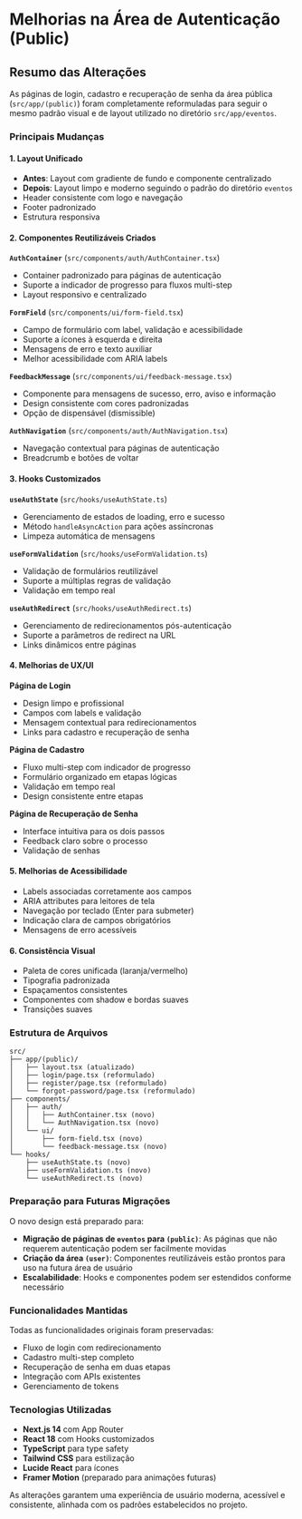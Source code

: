 # Melhorias na Área de Autenticação (Public)

## Resumo das Alterações

As páginas de login, cadastro e recuperação de senha da área pública (`src/app/(public)`) foram completamente reformuladas para seguir o mesmo padrão visual e de layout utilizado no diretório `src/app/eventos`.

### Principais Mudanças

#### 1. **Layout Unificado**
- **Antes**: Layout com gradiente de fundo e componente centralizado
- **Depois**: Layout limpo e moderno seguindo o padrão do diretório `eventos`
- Header consistente com logo e navegação
- Footer padronizado
- Estrutura responsiva

#### 2. **Componentes Reutilizáveis Criados**

**`AuthContainer`** (`src/components/auth/AuthContainer.tsx`)
- Container padronizado para páginas de autenticação
- Suporte a indicador de progresso para fluxos multi-step
- Layout responsivo e centralizado

**`FormField`** (`src/components/ui/form-field.tsx`)
- Campo de formulário com label, validação e acessibilidade
- Suporte a ícones à esquerda e direita
- Mensagens de erro e texto auxiliar
- Melhor acessibilidade com ARIA labels

**`FeedbackMessage`** (`src/components/ui/feedback-message.tsx`)
- Componente para mensagens de sucesso, erro, aviso e informação
- Design consistente com cores padronizadas
- Opção de dispensável (dismissible)

**`AuthNavigation`** (`src/components/auth/AuthNavigation.tsx`)
- Navegação contextual para páginas de autenticação
- Breadcrumb e botões de voltar

#### 3. **Hooks Customizados**

**`useAuthState`** (`src/hooks/useAuthState.ts`)
- Gerenciamento de estados de loading, erro e sucesso
- Método `handleAsyncAction` para ações assíncronas
- Limpeza automática de mensagens

**`useFormValidation`** (`src/hooks/useFormValidation.ts`)
- Validação de formulários reutilizável
- Suporte a múltiplas regras de validação
- Validação em tempo real

**`useAuthRedirect`** (`src/hooks/useAuthRedirect.ts`)
- Gerenciamento de redirecionamentos pós-autenticação
- Suporte a parâmetros de redirect na URL
- Links dinâmicos entre páginas

#### 4. **Melhorias de UX/UI**

**Página de Login**
- Design limpo e profissional
- Campos com labels e validação
- Mensagem contextual para redirecionamentos
- Links para cadastro e recuperação de senha

**Página de Cadastro**
- Fluxo multi-step com indicador de progresso
- Formulário organizado em etapas lógicas
- Validação em tempo real
- Design consistente entre etapas

**Página de Recuperação de Senha**
- Interface intuitiva para os dois passos
- Feedback claro sobre o processo
- Validação de senhas

#### 5. **Melhorias de Acessibilidade**
- Labels associadas corretamente aos campos
- ARIA attributes para leitores de tela
- Navegação por teclado (Enter para submeter)
- Indicação clara de campos obrigatórios
- Mensagens de erro acessíveis

#### 6. **Consistência Visual**
- Paleta de cores unificada (laranja/vermelho)
- Tipografia padronizada
- Espaçamentos consistentes
- Componentes com shadow e bordas suaves
- Transições suaves

### Estrutura de Arquivos

```
src/
├── app/(public)/
│   ├── layout.tsx (atualizado)
│   ├── login/page.tsx (reformulado)
│   ├── register/page.tsx (reformulado)
│   └── forgot-password/page.tsx (reformulado)
├── components/
│   ├── auth/
│   │   ├── AuthContainer.tsx (novo)
│   │   └── AuthNavigation.tsx (novo)
│   └── ui/
│       ├── form-field.tsx (novo)
│       └── feedback-message.tsx (novo)
└── hooks/
    ├── useAuthState.ts (novo)
    ├── useFormValidation.ts (novo)
    └── useAuthRedirect.ts (novo)
```

### Preparação para Futuras Migrações

O novo design está preparado para:
- **Migração de páginas de `eventos` para `(public)`**: As páginas que não requerem autenticação podem ser facilmente movidas
- **Criação da área `(user)`**: Componentes reutilizáveis estão prontos para uso na futura área de usuário
- **Escalabilidade**: Hooks e componentes podem ser estendidos conforme necessário

### Funcionalidades Mantidas

Todas as funcionalidades originais foram preservadas:
- Fluxo de login com redirecionamento
- Cadastro multi-step completo
- Recuperação de senha em duas etapas
- Integração com APIs existentes
- Gerenciamento de tokens

### Tecnologias Utilizadas

- **Next.js 14** com App Router
- **React 18** com Hooks customizados
- **TypeScript** para type safety
- **Tailwind CSS** para estilização
- **Lucide React** para ícones
- **Framer Motion** (preparado para animações futuras)

As alterações garantem uma experiência de usuário moderna, acessível e consistente, alinhada com os padrões estabelecidos no projeto.
